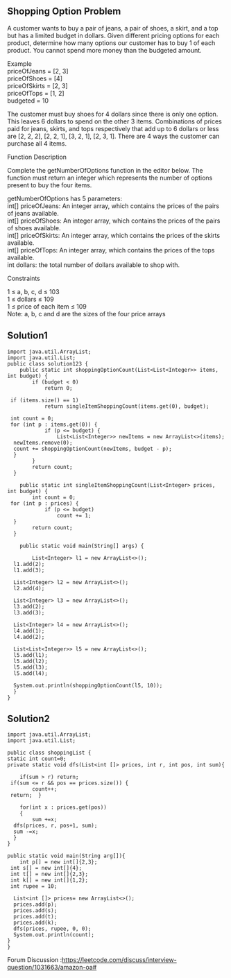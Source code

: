 ## Shopping Option Problem


A customer wants to buy a pair of jeans, a pair of shoes, a skirt, and a top but has a limited budget in dollars. Given different pricing options for each product, determine how many options our customer has to buy 1 of each product. You cannot spend more money than the budgeted amount.

Example  
priceOfJeans = [2, 3]  
priceOfShoes = [4]  
priceOfSkirts = [2, 3]  
priceOfTops = [1, 2]  
budgeted = 10

The customer must buy shoes for 4 dollars since there is only one option. This leaves 6 dollars to spend on the other 3 items. Combinations of prices paid for jeans, skirts, and tops respectively that add up to 6 dollars or less are [2, 2, 2], [2, 2, 1], [3, 2, 1], [2, 3, 1]. There are 4 ways the customer can purchase all 4 items.

Function Description

Complete the getNumberOfOptions function in the editor below. The function must return an integer which represents the number of options present to buy the four items.

getNumberOfOptions has 5 parameters:  
int[] priceOfJeans: An integer array, which contains the prices of the pairs of jeans available.  
int[] priceOfShoes: An integer array, which contains the prices of the pairs of shoes available.  
int[] priceOfSkirts: An integer array, which contains the prices of the skirts available.  
int[] priceOfTops: An integer array, which contains the prices of the tops available.  
int dollars: the total number of dollars available to shop with.

Constraints

1 ≤ a, b, c, d ≤ 103  
1 ≤ dollars ≤ 109  
1 ≤ price of each item ≤ 109  
Note: a, b, c and d are the sizes of the four price arrays

## Solution1

    import java.util.ArrayList;  
    import java.util.List;  
    public class solution123 {  
        public static int shoppingOptionCount(List<List<Integer>> items, int budget) {  
            if (budget < 0)  
                return 0;  
      
     if (items.size() == 1)  
                return singleItemShoppingCount(items.get(0), budget);  
      
     int count = 0;  
     for (int p : items.get(0)) {  
                if (p <= budget) {  
                    List<List<Integer>> newItems = new ArrayList<>(items);  
      newItems.remove(0);  
      count += shoppingOptionCount(newItems, budget - p);  
      }  
            }  
            return count;  
      }  
      
        public static int singleItemShoppingCount(List<Integer> prices, int budget) {  
            int count = 0;  
     for (int p : prices) {  
                if (p <= budget)  
                    count += 1;  
      }  
            return count;  
      }  
      
        public static void main(String[] args) {  
      
            List<Integer> l1 = new ArrayList<>();  
      l1.add(2);  
      l1.add(3);  
      
      List<Integer> l2 = new ArrayList<>();  
      l2.add(4);  
      
      List<Integer> l3 = new ArrayList<>();  
      l3.add(2);  
      l3.add(3);  
      
      List<Integer> l4 = new ArrayList<>();  
      l4.add(1);  
      l4.add(2);  
      
      List<List<Integer>> l5 = new ArrayList<>();  
      l5.add(l1);  
      l5.add(l2);  
      l5.add(l3);  
      l5.add(l4);  
      
      System.out.println(shoppingOptionCount(l5, 10));  
      }  
    }

## Solution2

    import java.util.ArrayList;  
    import java.util.List;  
      
    public class shoppingList {  
    static int count=0;  
    private static void dfs(List<int []> prices, int r, int pos, int sum){  
      
        if(sum > r) return;  
     if(sum <= r && pos == prices.size()) {  
            count++;  
     return;  }  
      
        for(int x : prices.get(pos))  
        {  
            sum +=x;  
      dfs(prices, r, pos+1, sum);  
      sum -=x;  
      }  
    }  
      
    public static void main(String arg[]){  
        int p[] = new int[]{2,3};  
     int s[] = new int[]{4};  
     int t[] = new int[]{2,3};  
     int k[] = new int[]{1,2};  
     int rupee = 10;  
      
      List<int []> prices= new ArrayList<>();  
      prices.add(p);  
      prices.add(s);  
      prices.add(t);  
      prices.add(k);  
      dfs(prices, rupee, 0, 0);  
      System.out.println(count);  
    }  
    }

Forum Discussion :https://leetcode.com/discuss/interview-question/1031663/amazon-oa#
